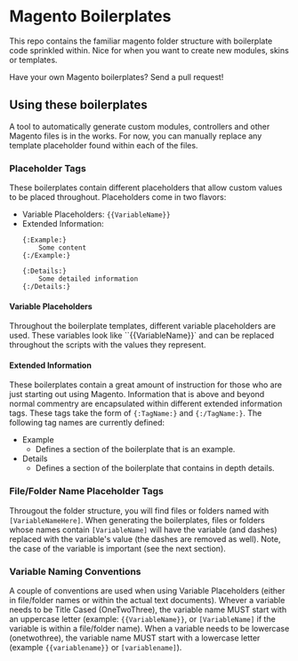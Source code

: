 # Magento Boilerplates #

This repo contains the familiar magento folder structure with
boilerplate code sprinkled within. Nice for when you want to create new
modules, skins or templates.

Have your own Magento boilerplates? Send a pull request!

## Using these boilerplates ##

A tool to automatically generate custom modules, controllers and other
Magento files is in the works. For now, you can manually replace any
template placeholder found within each of the files.

### Placeholder Tags ###

These boilerplates contain different placeholders that allow custom
values to be placed throughout. Placeholders come in two flavors:

 * Variable Placeholders:
   	`{{VariableName}}`
 * Extended Information:
    ```
    {:Example:}
		Some content
	{:/Example:}
	
	{:Details:}
		Some detailed information
	{:/Details:}
    ```

#### Variable Placeholders ####

Throughout the boilerplate templates, different variable placeholders
are used. These variables look like ``{{VariableName}}` and can be
replaced throughout the scripts with the values they represent.

#### Extended Information ####

These boilerplates contain a great amount of instruction for those who
are just starting out using Magento. Information that is above and
beyond normal commentry are encapsulated within different extended
information tags. These tags take the form of `{:TagName:}` and
`{:/TagName:}`. The following tag names are currently defined:

 * Example
	- Defines a section of the boilerplate that is an example.
 * Details
	- Defines a section of the boilerplate that contains in depth
	details.

### File/Folder Name Placeholder Tags ###

Througout the folder structure, you will find files or folders named
with `[VariableNameHere]`. When generating the boilerplates, files or
folders whose names contain `[VariableName]` will have the variable (and
dashes) replaced with the variable's value (the dashes are removed as
well). Note, the case of the variable is important (see the next
section).

### Variable Naming Conventions ###

A couple of conventions are used when using Variable Placeholders
(either in file/folder names or within the actual text documents).
Whever a variable needs to be Title Cased (OneTwoThree), the variable
name MUST start with an uppercase letter (example: `{{VariableName}}`,
or `[VariableName]` if the variable is within a file/folder name).
When a variable needs to be lowercase (onetwothree), the variable name
MUST start with a lowercase letter (example `{{variablename}}` or
`[variablename]`).
